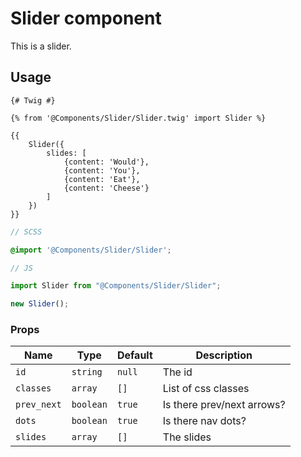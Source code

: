 # Slider component

This is a slider.

## Usage

```twig
{# Twig #}

{% from '@Components/Slider/Slider.twig' import Slider %}

{{
    Slider({
        slides: [
            {content: 'Would'},
            {content: 'You'},
            {content: 'Eat'},
            {content: 'Cheese'}
        ]
    })
}}
```

```scss
// SCSS

@import '@Components/Slider/Slider';
```

```js
// JS

import Slider from "@Components/Slider/Slider";

new Slider();
```

### Props

| Name        | Type      | Default | Description                |
| ----------- | --------- | ------- | -------------------------- |
| `id`        | `string`  | `null`  | The id                     |
| `classes`   | `array`   | `[]`    | List of css classes        |
| `prev_next` | `boolean` | `true`  | Is there prev/next arrows? |
| `dots`      | `boolean` | `true`  | Is there nav dots?         |
| `slides`    | `array`   | `[]`    | The slides                 |